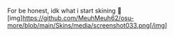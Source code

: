 For be honest, idk what i start skining 🤣
[img]https://github.com/MeuhMeuh62/osu-more/blob/main/Skins/media/screenshot033.png[/img]
